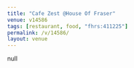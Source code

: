 ```yaml
---
title: "Cafe Zest @House Of Fraser"
venue: v14586
tags: [restaurant, food, "fhrs:411225"]
permalink: /v/14586/
layout: venue
---
```

null